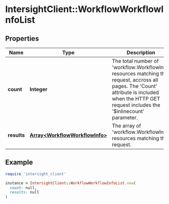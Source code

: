 # IntersightClient::WorkflowWorkflowInfoList

## Properties

| Name | Type | Description | Notes |
| ---- | ---- | ----------- | ----- |
| **count** | **Integer** | The total number of &#39;workflow.WorkflowInfo&#39; resources matching the request, accross all pages. The &#39;Count&#39; attribute is included when the HTTP GET request includes the &#39;$inlinecount&#39; parameter. | [optional] |
| **results** | [**Array&lt;WorkflowWorkflowInfo&gt;**](WorkflowWorkflowInfo.md) | The array of &#39;workflow.WorkflowInfo&#39; resources matching the request. | [optional] |

## Example

```ruby
require 'intersight_client'

instance = IntersightClient::WorkflowWorkflowInfoList.new(
  count: null,
  results: null
)
```

